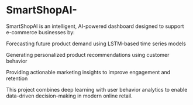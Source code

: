 # SmartShopAI-
SmartShopAI is an intelligent, AI-powered dashboard designed to support e-commerce businesses by:

 Forecasting future product demand using LSTM-based time series models

Generating personalized product recommendations using customer behavior

 Providing actionable marketing insights to improve engagement and retention

This project combines deep learning with user behavior analytics to enable data-driven decision-making in modern online retail.

